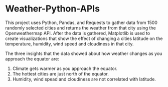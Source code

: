 # Weather-Python-APIs

This project uses Python, Pandas, and Requests to gather data from 1500 randomly selected cities and returns the weather from that city using the Openweathermap API.  After the data is gathered, Matplotlib is used to create visualizations that show the effect of changing a cities latitude on the temperature, humidity, wind speed and cloudiness in that city.

The three insights that the data showed about how weather changes as you approach the equator are:

1.  Climate gets warmer as you approach the equator. 
2.  The hottest cities are just north of the equator. 
2.  Humidity, wind spead and cloudiness are not correlated with latitude.